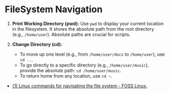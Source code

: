 # FileSystem Navigation

1. **Print Working Directory (pwd):** Use `pwd` to display your current location in the filesystem. It shows the absolute path from the root directory (e.g., `/home/user`). Absolute paths are crucial for scripts.

2. **Change Directory (cd):**
    - To move up one level (e.g., from `/home/user/docs` to `/home/user`), use `cd ..`.
    - To go directly to a specific directory (e.g., `/home/user/music`), provide the absolute path: `cd /home/user/music`.
    - To return home from any location, use `cd ~`.


- [(1) Linux commands for navigating the file system - FOSS Linux.](https://www.fosslinux.com/136854/10-linux-commands-for-navigating-the-file-system.htm.)